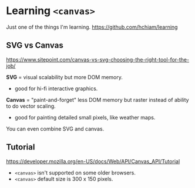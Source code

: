 # Learning `<canvas>`

Just one of the things I'm learning. <https://github.com/hchiam/learning>

## SVG vs Canvas

<https://www.sitepoint.com/canvas-vs-svg-choosing-the-right-tool-for-the-job/>

**SVG** = visual scalability but more DOM memory.

- good for hi-fi interactive graphics.

**Canvas** = "paint-and-forget" less DOM memory but raster instead of ability to do vector scaling.

- good for painting detailed small pixels, like weather maps.

You can even combine SVG and canvas.

## Tutorial

<https://developer.mozilla.org/en-US/docs/Web/API/Canvas_API/Tutorial>

- `<canvas>` isn't supported on some older browsers.
- `<canvas>` default size is 300 x 150 pixels.
